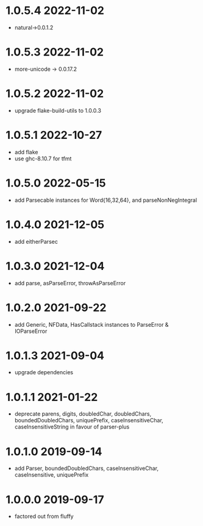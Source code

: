 1.0.5.4 2022-11-02
==================
- natural->0.0.1.2

1.0.5.3 2022-11-02
==================
- more-unicode -> 0.0.17.2

1.0.5.2 2022-11-02
==================
- upgrade flake-build-utils to 1.0.0.3

1.0.5.1 2022-10-27
==================
- add flake
- use ghc-8.10.7 for tfmt

1.0.5.0 2022-05-15
==================
- add Parsecable instances for Word{16,32,64}, and parseNonNegIntegral

1.0.4.0 2021-12-05
==================
- add eitherParsec

1.0.3.0 2021-12-04
==================
- add parse, asParseError, throwAsParseError

1.0.2.0 2021-09-22
==================
- add Generic, NFData, HasCallstack instances to ParseError & IOParseError

1.0.1.3 2021-09-04
==================
- upgrade dependencies

1.0.1.1 2021-01-22
==================
- deprecate parens, digits, doubledChar, doubledChars, boundedDoubledChars,
  uniquePrefix, caseInsensitiveChar, caseInsensitiveString in favour of
  parser-plus

1.0.1.0 2019-09-14
==================
- add Parser, boundedDoubledChars, caseInsensitiveChar, caseInsensitive,
  uniquePrefix

1.0.0.0 2019-09-17
==================
- factored out from fluffy
